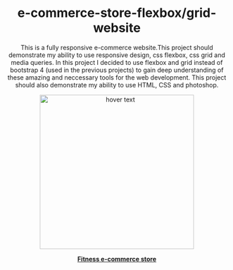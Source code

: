 <h1 align="center">e-commerce-store-flexbox/grid-website</h1>
<p align="center">This is a fully responsive e-commerce website.This project should demonstrate my ability to use responsive design, css flexbox, css grid and media queries. In this project I decided to use flexbox and grid instead of bootstrap 4 (used in the previous projects) to gain deep understanding of these amazing and neccessary tools for the web development. This project should also demonstrate my ability to use HTML, CSS and photoshop. </p>

<p align="center">
  <img src="https://cdn-images-1.medium.com/max/2600/1*bJk3fP4YKVYYBQpxIh4HcQ.png" width="350" title="hover text">
</p>

<p align="center">
  <a href="https://musclegain.netlify.com//" target="_blank"><b>Fitness e-commerce store</b></a></p>


